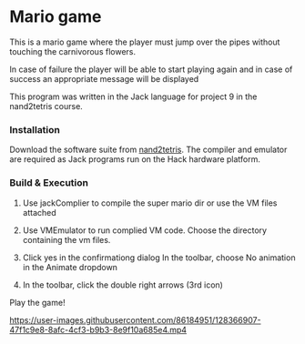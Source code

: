 # Mario game


This is a mario game where the player must jump over the pipes
without touching the carnivorous flowers.
 
In case of failure the player will be able to start playing again 
and in case of 
success an appropriate message will be displayed

This program was written in the Jack language
for project 9 in the nand2tetris course.

### Installation
Download the software suite from [nand2tetris](https://www.nand2tetris.org/software). 
The compiler and emulator are required as Jack programs
run on the Hack hardware platform.

### Build & Execution

1. Use jackComplier to compile the super mario dir or
   use the VM files attached
   
2. Use VMEmulator to run complied VM code. Choose the directory containing the vm files.
3. Click yes in the confirmationg dialog In the toolbar, choose No animation in the Animate dropdown
4. In the toolbar, click the double right arrows (3rd icon)


Play the game!



https://user-images.githubusercontent.com/86184951/128366907-47f1c9e8-8afc-4cf3-b9b3-8e9f10a685e4.mp4



